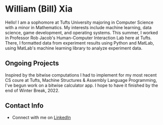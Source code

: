 # William (Bill) Xia
Hello! I am a sophomore at Tufts University majoring in Computer Science with a minor in Mathematics. My interests include machine learning, data science, game development, and operating systems. This summer, I worked in Professor Rob Jacob's Human-Computer Interaction Lab here at Tufts. There, I formatted data from experiment results using Python and MatLab, using MatLab's machine learning library to analyze experiment data.

## Ongoing Projects
Inspired by the bitwise computations I had to implement for my most recent CS coure at Tufts, Machine Structures & Assembly Language Programming, I've begun work on a bitwise calculator app. I hope to have it finished by the end of Winter Break, 2022.

## Contact Info
- Connect with me on <a href="https://www.linkedin.com/in/william-xia-ab40b2218/">LinkedIn</a>
